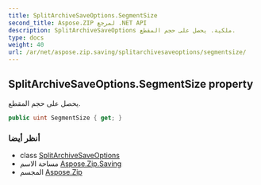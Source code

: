 ```yaml
---
title: SplitArchiveSaveOptions.SegmentSize
second_title: Aspose.ZIP لمرجع .NET API
description: SplitArchiveSaveOptions ملكية. يحصل على حجم المقطع.
type: docs
weight: 40
url: /ar/net/aspose.zip.saving/splitarchivesaveoptions/segmentsize/
---
```

## SplitArchiveSaveOptions.SegmentSize property

يحصل على حجم المقطع.

```csharp
public uint SegmentSize { get; }
```

### أنظر أيضا

* class [SplitArchiveSaveOptions](../)
* مساحة الاسم [Aspose.Zip.Saving](../../splitarchivesaveoptions/)
* المجسم [Aspose.Zip](../../../)


